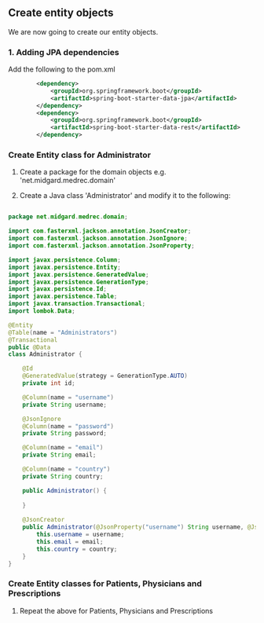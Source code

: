## Create entity objects

We are now going to create our entity objects. 

### 1. Adding JPA dependencies

Add the following to the pom.xml

```XML
        <dependency>
            <groupId>org.springframework.boot</groupId>
            <artifactId>spring-boot-starter-data-jpa</artifactId>
        </dependency>
        <dependency>
            <groupId>org.springframework.boot</groupId>
            <artifactId>spring-boot-starter-data-rest</artifactId>
        </dependency>
```

### Create Entity class for Administrator

1. Create a package for the domain objects e.g. 'net.midgard.medrec.domain'

2. Create a Java class 'Administrator' and modify it to the following:

```Java

package net.midgard.medrec.domain;

import com.fasterxml.jackson.annotation.JsonCreator;
import com.fasterxml.jackson.annotation.JsonIgnore;
import com.fasterxml.jackson.annotation.JsonProperty;

import javax.persistence.Column;
import javax.persistence.Entity;
import javax.persistence.GeneratedValue;
import javax.persistence.GenerationType;
import javax.persistence.Id;
import javax.persistence.Table;
import javax.transaction.Transactional;
import lombok.Data;

@Entity
@Table(name = "Administrators")
@Transactional
public @Data
class Administrator {

    @Id
    @GeneratedValue(strategy = GenerationType.AUTO)
    private int id;

    @Column(name = "username")
    private String username;

    @JsonIgnore
    @Column(name = "password")
    private String password;

    @Column(name = "email")
    private String email;

    @Column(name = "country")
    private String country;

    public Administrator() {
   
    }
    
    @JsonCreator
    public Administrator(@JsonProperty("username") String username, @JsonProperty("password") String password, @JsonProperty("email") String email, @JsonProperty("country") String country ) {
        this.username = username;
        this.email = email;
        this.country = country;
    }
}
```

### Create Entity classes for Patients, Physicians and Prescriptions

1. Repeat the above for Patients, Physicians and Prescriptions
